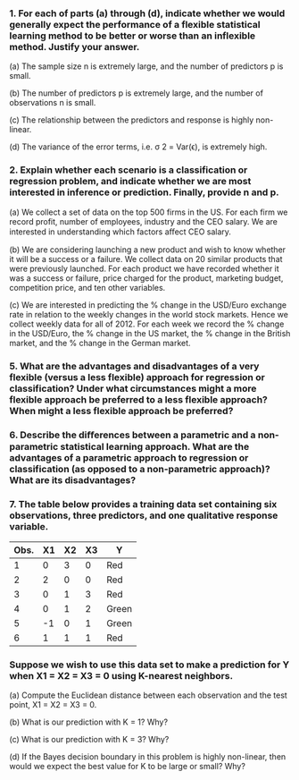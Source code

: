 ### 1. For each of parts (a) through (d), indicate whether we would generally expect the performance of a flexible statistical learning method to be better or worse than an inflexible method. Justify your answer.
(a) The sample size n is extremely large, and the number of predictors p is small.

(b) The number of predictors p is extremely large, and the number of observations n is small.

(c) The relationship between the predictors and response is highly non-linear.

(d) The variance of the error terms, i.e. σ 2 = Var(ϵ), is extremely high.

### 2. Explain whether each scenario is a classification or regression problem, and indicate whether we are most interested in inference or prediction. Finally, provide n and p.

(a) We collect a set of data on the top 500 firms in the US. For each firm we record profit, number of employees, industry and the CEO salary. We are interested in understanding which factors aﬀect CEO salary.

(b) We are considering launching a new product and wish to know whether it will be a success or a failure. We collect data on 20 similar products that were previously launched. For each product we have recorded whether it was a success or failure, price charged for the product, marketing budget, competition price, and ten other variables.

(c) We are interested in predicting the % change in the USD/Euro exchange rate in relation to the weekly changes in the world stock markets. Hence we collect weekly data for all of 2012. For each week we record the % change in the USD/Euro, the % change in the US market, the % change in the British market, and the % change in the German market.

### 5. What are the advantages and disadvantages of a very flexible (versus a less flexible) approach for regression or classification? Under what circumstances might a more flexible approach be preferred to a less flexible approach? When might a less flexible approach be preferred?

### 6. Describe the diﬀerences between a parametric and a non-parametric statistical learning approach. What are the advantages of a parametric approach to regression or classification (as opposed to a non-parametric approach)? What are its disadvantages?

### 7. The table below provides a training data set containing six observations, three predictors, and one qualitative response variable.

| Obs. | X1  | X2  | X3  |  Y   |
|------|----|----|----|-------|
|  1   |  0 |  3 |  0 |  Red  |
|  2   |  2 |  0 |  0 |  Red  |
|  3   |  0 |  1 |  3 |  Red  |
|  4   |  0 |  1 |  2 | Green |
|  5   | -1 |  0 |  1 | Green |
|  6   |  1 |  1 |  1 |  Red  |

### Suppose we wish to use this data set to make a prediction for Y when X1 = X2 = X3 = 0 using K-nearest neighbors.

(a) Compute the Euclidean distance between each observation and the test point, X1 = X2 = X3 = 0.

(b) What is our prediction with K = 1? Why?

(c) What is our prediction with K = 3? Why?

(d) If the Bayes decision boundary in this problem is highly non-linear, then would we expect the best value for K to be large or small? Why?
